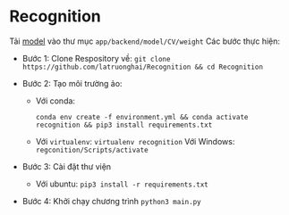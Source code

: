 # Recognition

Tải [model](https://drive.google.com/file/d/1yUzwgnTiBGDiV28Ea-R4RoN_5Sy4ts_a/view?usp=sharing) vào thư mục `app/backend/model/CV/weight`
Các bước thực hiện:

- Bước 1: Clone Respository về:
  `git clone https://github.com/latruonghai/Recognition && cd Recognition`
- Bước 2: Tạo môi trường ảo:

  - Với conda:

    `conda env create -f environment.yml && conda activate recognition && pip3 install requirements.txt`

  - Với `virtualenv`:
    `virtualenv recognition`
    Với Windows:
    `regconition/Scripts/activate`

- Bước 3: Cài đặt thư viện
  - Với ubuntu:
    `pip3 install -r requirements.txt`
- Bước 4: Khởi chạy chương trình
  `python3 main.py`
